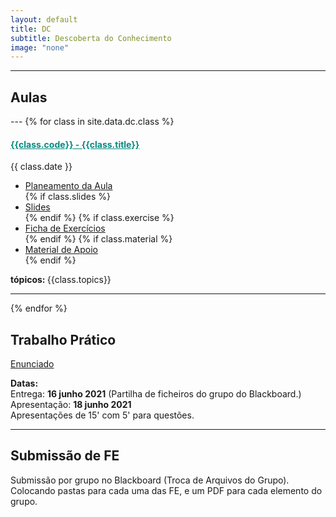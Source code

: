 ```yaml
---
layout: default
title: DC
subtitle: Descoberta do Conhecimento
image: "none"
---
```



---
<h2> <i class="fa fa-file-o"></i> Aulas </h2>
---
{% for class in site.data.dc.class %}

<h4> <span style="color: #048A81; text-decoration: underline;">{{class.code}} - {{class.title}}</span></h4>
<i class="fa fa-calendar"></i> {{ class.date }} 
<ul>
    <li> <a href="{{ class.plan }}" target='_blank'> Planeamento da Aula </a></li>
    {% if class.slides %} 
        <li> <a href="{{ class.slides }}" target='_blank'> Slides </a> </li>
    {% endif %}
    {% if class.exercise %} 
        <li> <a href="{{ class.exercise }}" target='_blank'> Ficha de Exercícios </a> </li>
    {% endif %}
    {% if class.material %} 
        <li> <a href="{{ class.material }}" target='_blank'> Material de Apoio </a> </li>
    {% endif %}
</ul>  
<strong> tópicos: </strong> {{class.topics}} 

---

{% endfor %}
<h2> <i class="fa fa-hand-paper-o"></i> Trabalho Prático</h2>
<p> <a href="../../data/dc/tpraticoSAEC.pdf" target="_blank"><i class="fa fa-file-text-o"></i> Enunciado</a> <br>
<p> <i class="fa fa-calendar"></i> <strong> Datas: </strong> <br>
Entrega: <strong> 16 junho 2021</strong> (Partilha de ficheiros do grupo do Blackboard.)<br>
Apresentação: <strong> 18 junho 2021</strong> <br>
Apresentações de 15' com 5' para questões. </p>

---

<h2> <i class="fa fa-envelope"></i> Submissão de FE</h2>
<p> Submissão por grupo no Blackboard (Troca de Arquivos do Grupo). Colocando pastas para cada uma das FE, e um PDF para cada elemento do grupo.</p>